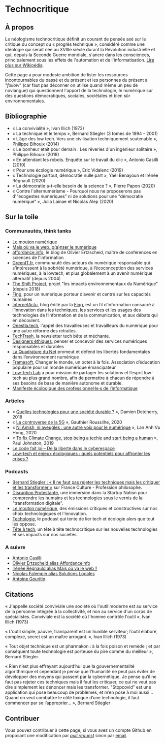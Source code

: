 # Technocritique

## À propos

Le néologisme technocritique définit un courant de pensée axé sur la critique du concept du « progrès technique », considéré comme une idéologie qui serait née au XVIIIe siècle durant la Révolution industrielle et qui, depuis la Seconde Guerre mondiale, s'ancre dans les consciences, principalement sous les effets de l'automation et de l'informatisation. [Lire plus sur Wikipédia](https://fr.wikipedia.org/wiki/Technocritique).

Cette page a pour modeste ambition de lister les ressources incontournables du passé et du présent et les personnes du présent à "_follow_" (car faut pas déconner on utilise quand même un peu de novlangue) qui questionnent l'apport de la technologie, le numérique sur des questions démocratiques, sociales, sociétales et bien sûr environnementales.

## Bibliographie

* « La convivialité », Ivan Illich (1973)
* « La technique et le temps », Bernard Stiegler (3 tomes de 1994 - 2001)
* « L’âge des low tech. Vers une civilisation techniquement soutenable », Philippe Bihouix (2014)
* « Le bonheur était pour demain : Les rêveries d'un ingénieur solitaire », Philippe Bihouix (2019)
* « En attendant les robots. Enquête sur le travail du clic », Antonio Casilli (2019)
* « Pour une écologie numérique », Eric Vidalenc (2019)
* « Technologie partout, démocratie nulle part », Yaël Benayoun et Irénée Régnault (2020)
* « La démocratie a-t-elle besoin de la science ? », Pierre Papon (2020)
* « Contre l'alternumérisme - Pourquoi nous ne proposerons pas d'"écogestes numériques" ni de solutions pour une "démocratie numérique" », Julia Lainae et Nicolas Alep (2020)

## Sur la toile

### Communautés, think tanks

* [Le mouton numérique](https://mouton-numerique.org/)
* [Mais où va le web, p(a)nser le numérique](http://maisouvaleweb.fr/)
* [affordance.info](https://www.affordance.info/), le blog de Olivier Ertzscheid, maître de conférences en sciences de l'information
* [GreenIT.fr](https://www.greenit.fr/), communauté des acteurs du numérique responsable qui s’intéressent à la sobriété numérique, à l’écoconception des services numériques, à la lowtech, et plus globalement à un avenir numérique alternatif (depuis 2004)
* [The Shift Project](https://theshiftproject.org/lean-ict/), projet "les impacts environnementaux du Numérique" (depuis 2018)
* [Fing](https://fing.org/), pour un numérique porteur d’avenir et centré sur les capacités humaines
* [InternetActu](http://www.internetactu.net/), blog édité par la [Fing](https://fing.org/), est un fil d’information consacré à l’innovation dans les techniques, les services et les usages des technologies de l’information et de la communication, et aux débats qui en découlent.
* [Onestla.tech](https://onestla.tech/page/a-propos/), l'appel des travailleuses et travailleurs du numérique pour une autre réforme des retraites.
* [TechTrash](https://www.techtrash.fr/), la newsletter tech bête et méchante.
* [Designers éthiques](https://designersethiques.org/), penser et concevoir des services numériques responsables et durables
* [La Quadrature du Net](https://www.laquadrature.net) promeut et défend les libertés fondamentales dans l’environnement numérique
* [Framasoft](https://framasoft.org/), Changer le monde, un octet à la fois. Association d’éducation populaire pour un monde numérique émancipateur
* [Low-tech Lab](https://lowtechlab.org/) a pour mission de partager les solutions et l’esprit low-tech au plus grand nombre, afin de permettre à chacun de répondre à ses besoins de base de manière autonome et durable.
* [Manifeste écologique des professionnel·le·s de l’informatique](https://www.climanifeste.net/)

### Articles

* « [Quelles technologies pour une société durable ?](https://atterrissage.org/technologies-societe-durable-65514b474700) », Damien Detcherry, 2018
* « [La controverse de la 5G](https://gauthierroussilhe.com/fr/projects/controverse-de-la-5g) », Gauthier Roussilhe, 2020
* « [Ni Amish, ni aveugles : une autre voix pour le numérique](https://vuhong-l.medium.com/ni-amish-ni-aveugles-une-autre-voix-pour-le-num%C3%A9rique-284ffbdc2d97) », Lan Anh Vu Hong, 2020
* « [To fix Climate Change, stop being a techie and start being a human](https://medium.com/@PaulDJohnston/to-fix-climate-change-stop-being-a-techie-and-start-being-a-human-fcf74fb40480) », Paul Johnston, 2019
* [Le code fait loi – De la liberté dans le cyberespace](https://framablog.org/2010/05/22/code-is-law-lessig/)
* [Low-tech et enjeux écologiques : quels potentiels pour affronter les crises ?](https://lapenseeecologique.com/introduction-au-dossier-low-tech-low-tech-et-enjeux-ecologiques-quels-potentiels-pour-affronter-les-crises/)

### Podcasts

* [Bernard Stiegler : « Il ne faut pas rejeter les techniques mais les critiquer et les transformer »](https://www.franceculture.fr/emissions/les-chemins-de-la-philosophie/profession-philosophe-6262-bernard-stiegler-il-ne-faut-pas-rejeter-les-techniques-mais-les-critiquer) sur France Culture - Profession philosophe.
* [Disruption Protestante](http://disruption-protestante.fr/), une immersion dans la Startup Nation pour comprendre les humains et les technologies sous le vernis de la "transformation digitale".
* [Le mouton numérique](https://soundcloud.com/lemoutonnumerique), des émissions critiques et constructives sur nos choix technologiques et l'innovation.
* [Techologie](https://techologie.net/), le podcast qui tente de lier tech et écologie alors que tout les oppose.
* [Tête à tech](https://soundcloud.com/lemoutonnumerique), un tête à tête technocritique sur les nouvelles technologies et ses impacts sur nos sociétés.

### A suivre

* [Antonio Casilli](https://twitter.com/AntonioCasilli)
* [Olivier Ertzscheid alias Affordanceinfo](https://twitter.com/Affordanceinfo2)
* [Irénée Régnauld alias Mais où va le web ? ](https://twitter.com/MaisOuVaLeWeb/)
* [Nicolas Falempin alias Solutions Locales](https://twitter.com/techn0verdose)
* [Antoine Gouritin](https://twitter.com/agouritin)

## Citations

« J'appelle société conviviale une société où l'outil moderne est au service de la personne intégrée à la collectivité, et non au service d'un corps de spécialistes. Conviviale est la société où l'homme contrôle l'outil », Ivan Illich (1973)

« L’outil simple, pauvre, transparent est un humble serviteur; l’outil élaboré, complexe, secret est un maître arrogant. », Ivan Illich (1973)

« Tout objet technique est un pharmakon : à la fois poison et remède ; et par conséquent toute technologie est porteuse du pire comme du meilleur », Bernard Stiegler.

« Rien n’est plus effrayant aujourd’hui que la gouvernementalité algorithmique et cependant je pense que l’humanité ne peut pas éviter de développer des moyens qui passent par la cybernétique. Je pense qu’il ne faut pas rejeter ces techniques mais il faut les critiquer, ce qui ne veut pas dire simplement les dénoncer mais les transformer. "Stopcovid" est une application qui pose beaucoup de problèmes, et m’en pose à moi aussi… Quand on veut combattre le côté toxique d’une technologie, il faut commencer par se l’approprier… », Bernard Stiegler

## Contribuer

Vous pouvez contribuer à cette page, si vous avez un compte Github en proposant une modification par [_pull request_](https://github.com/supertanuki/technocritique/edit/main/README.md) sinon par [email](mailto:supertanuki@gmail.com).
